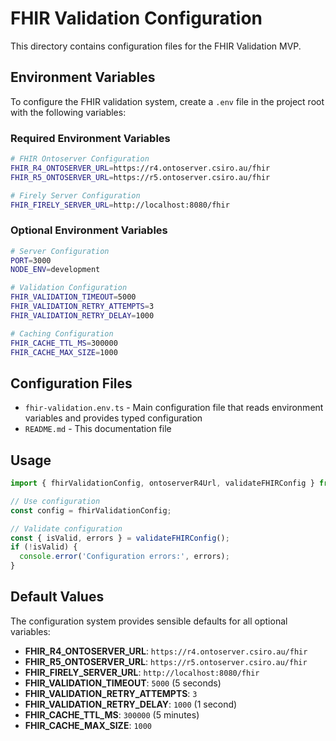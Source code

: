 # FHIR Validation Configuration

This directory contains configuration files for the FHIR Validation MVP.

## Environment Variables

To configure the FHIR validation system, create a `.env` file in the project root with the following variables:

### Required Environment Variables

```bash
# FHIR Ontoserver Configuration
FHIR_R4_ONTOSERVER_URL=https://r4.ontoserver.csiro.au/fhir
FHIR_R5_ONTOSERVER_URL=https://r5.ontoserver.csiro.au/fhir

# Firely Server Configuration
FHIR_FIRELY_SERVER_URL=http://localhost:8080/fhir
```

### Optional Environment Variables

```bash
# Server Configuration
PORT=3000
NODE_ENV=development

# Validation Configuration
FHIR_VALIDATION_TIMEOUT=5000
FHIR_VALIDATION_RETRY_ATTEMPTS=3
FHIR_VALIDATION_RETRY_DELAY=1000

# Caching Configuration
FHIR_CACHE_TTL_MS=300000
FHIR_CACHE_MAX_SIZE=1000
```

## Configuration Files

- `fhir-validation.env.ts` - Main configuration file that reads environment variables and provides typed configuration
- `README.md` - This documentation file

## Usage

```typescript
import { fhirValidationConfig, ontoserverR4Url, validateFHIRConfig } from './config/fhir-validation.env';

// Use configuration
const config = fhirValidationConfig;

// Validate configuration
const { isValid, errors } = validateFHIRConfig();
if (!isValid) {
  console.error('Configuration errors:', errors);
}
```

## Default Values

The configuration system provides sensible defaults for all optional variables:

- **FHIR_R4_ONTOSERVER_URL**: `https://r4.ontoserver.csiro.au/fhir`
- **FHIR_R5_ONTOSERVER_URL**: `https://r5.ontoserver.csiro.au/fhir`
- **FHIR_FIRELY_SERVER_URL**: `http://localhost:8080/fhir`
- **FHIR_VALIDATION_TIMEOUT**: `5000` (5 seconds)
- **FHIR_VALIDATION_RETRY_ATTEMPTS**: `3`
- **FHIR_VALIDATION_RETRY_DELAY**: `1000` (1 second)
- **FHIR_CACHE_TTL_MS**: `300000` (5 minutes)
- **FHIR_CACHE_MAX_SIZE**: `1000`
